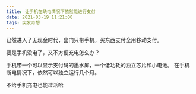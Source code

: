 ```yaml
---
title: 让手机在缺电情况下依然能进行支付
date: 2021-03-19 11:21:00
tags: 突发奇想
---
```

已然进入了无现金时代，出门只带手机，买东西支付全用移动支付。

要是手机没电了，又不方便充电怎么办？ 

手机带一个可以显示支付码的墨水屏，一个低功耗的独立芯片和小电池。 在手机断电情况下，依然可以独立运行几个月。

不给手机充电也能过活哈

